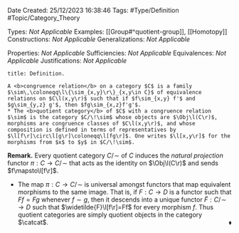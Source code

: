<div class="topSpace"></div>

Date Created: 25/12/2023 16:38:46
Tags: #Type/Definition #Topic/Category_Theory

Types: <i>Not Applicable</i>
Examples: [[Group#^quotient-group]], [[Homotopy]]
Constructions: <i>Not Applicable</i>
Generalizations: <i>Not Applicable</i>

Properties: <i>Not Applicable</i>
Sufficiencies: <i>Not Applicable</i>
Equivalences: <i>Not Applicable</i>
Justifications: <i>Not Applicable</i>

``` ad-Definition
title: Definition.

A <b>congruence relation</b> on a category $C$ is a family $\sim\,\coloneqq\l\{\sim_{x,y}\r\}_{x,y\in C}$ of equivalence relations on $C\l(x,y\r)$ such that if $f\sim_{x,y} f'$ and $g\sim_{y,z} g'$, then $fg\sim_{x,z}f'g'$.
* The <b>quotient category</b> of $C$ with a congruence relation $\sim$ is the category $C/\!\sim$ whose objects are $\Obj\l(C\r)$, morphisms are congruence classes of $C\l(x,y\r)$, and whose composition is defined in terms of representatives by $\l[f\r]\circ\l[g\r]\coloneqq\l[fg\r]$. One writes $\l[x,y\r]$ for the morphisms from $x$ to $y$ in $C/\!\sim$.

```

<b>Remark.</b> Every quotient category $C/\!\sim$ of $C$ induces the <i>natural projection</i> functor $\pi:C\to C/\!\sim$ that acts as the identity on $\Obj\l(C\r)$ and sends $f\mapsto\l[f\r]$.
* The map $\pi:C\to C/\!\sim$ is universal amongst functors that map equivalent morphisms to the same image. That is, if $F:C\to D$ is a functor such that $Ff=Fg$ whenever $f\sim g$, then it descends into a unique functor $\widetilde{F}:C/\!\sim\,\to D$ such that $\widetilde{F}\l[f\r]=Ff$ for every morphism $f$. Thus quotient categories are simply quotient objects in the category $\catcat$.<span style="float:right;">$\blacklozenge$</span>
